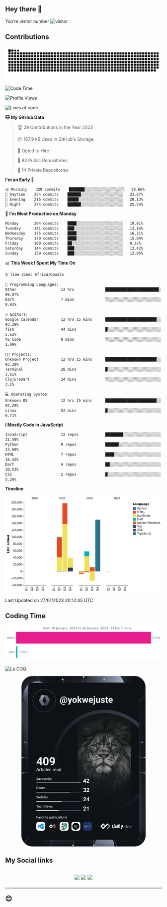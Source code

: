 ## Hey there 👋
You're visitor number ![visitor](https://profile-counter.glitch.me/yokwejuste/count.svg)

## Contributions
<p align="center">
  <img src="https://raw.githubusercontent.com/yokwejuste/yokwejuste/output/github-contribution-grid-snake.svg" />
</p>

<!--START_SECTION:waka-->
![Code Time](http://img.shields.io/badge/Code%20Time-1%2C337%20hrs%2027%20mins-blue)

![Profile Views](http://img.shields.io/badge/Profile%20Views-6-blue)

![Lines of code](https://img.shields.io/badge/From%20Hello%20World%20I%27ve%20Written-523%20Thousand%20lines%20of%20code-blue)

**🐱 My GitHub Data** 

> 🏆 29 Contributions in the Year 2023
 > 
> 📦 167.9 kB Used in GitHub's Storage 
 > 
> 💼 Opted to Hire
 > 
> 📜 83 Public Repositories 
 > 
> 🔑 14 Private Repositories  
 > 
**I'm an Early 🐤** 

```text
🌞 Morning    329 commits    ███████░░░░░░░░░░░░░░░░░░   30.66% 
🌆 Daytime    254 commits    ██████░░░░░░░░░░░░░░░░░░░   23.67% 
🌃 Evening    216 commits    █████░░░░░░░░░░░░░░░░░░░░   20.13% 
🌙 Night      274 commits    ██████░░░░░░░░░░░░░░░░░░░   25.54%

```
📅 **I'm Most Productive on Monday** 

```text
Monday       204 commits    ████░░░░░░░░░░░░░░░░░░░░░   19.01% 
Tuesday      141 commits    ███░░░░░░░░░░░░░░░░░░░░░░   13.14% 
Wednesday    175 commits    ████░░░░░░░░░░░░░░░░░░░░░   16.31% 
Thursday     170 commits    ████░░░░░░░░░░░░░░░░░░░░░   15.84% 
Friday       100 commits    ██░░░░░░░░░░░░░░░░░░░░░░░   9.32% 
Saturday     144 commits    ███░░░░░░░░░░░░░░░░░░░░░░   13.42% 
Sunday       139 commits    ███░░░░░░░░░░░░░░░░░░░░░░   12.95%

```


📊 **This Week I Spent My Time On** 

```text
⌚︎ Time Zone: Africa/Douala

💬 Programming Languages: 
Other                    13 hrs              ████████████████████████░   99.07% 
Dart                     7 mins              ░░░░░░░░░░░░░░░░░░░░░░░░░   0.93%

🔥 Editors: 
Google Calendar          12 hrs 15 mins      ███████████████████████░░   93.29% 
fish                     44 mins             █░░░░░░░░░░░░░░░░░░░░░░░░   5.62% 
VS Code                  8 mins              ░░░░░░░░░░░░░░░░░░░░░░░░░   1.09%

🐱‍💻 Projects: 
Unknown Project          12 hrs 15 mins      ███████████████████████░░   93.29% 
Terminal                 28 mins             █░░░░░░░░░░░░░░░░░░░░░░░░   3.61% 
ClojureDart              24 mins             ░░░░░░░░░░░░░░░░░░░░░░░░░   3.1%

💻 Operating System: 
Unknown OS               12 hrs 15 mins      ███████████████████████░░   93.29% 
Linux                    52 mins             █░░░░░░░░░░░░░░░░░░░░░░░░   6.71%

```

**I Mostly Code in JavaScript** 

```text
JavaScript               12 repos            ████████░░░░░░░░░░░░░░░░░   31.58% 
Python                   9 repos             ██████░░░░░░░░░░░░░░░░░░░   23.68% 
HTML                     7 repos             ████░░░░░░░░░░░░░░░░░░░░░   18.42% 
Dart                     4 repos             ██░░░░░░░░░░░░░░░░░░░░░░░   10.53% 
CSS                      2 repos             █░░░░░░░░░░░░░░░░░░░░░░░░   5.26%

```


**Timeline**

![Chart not found](https://raw.githubusercontent.com/yokwejuste/yokwejuste/master/charts/bar_graph.png) 


 Last Updated on 27/01/2023 20:12:45 UTC
<!--END_SECTION:waka-->

## Coding Time

[![wakatime-stats](https://github.com/yokwejuste/yokwejuste/blob/master/images/stat.svg)](https://wakatime.com/@yokwejuste)

![Le COQ](https://metrics.lecoq.io/yokwejuste/)
<p align="center">
  <a href="#"><img src="https://github.com/yokwejuste/yokwejuste/blob/master/devcard.svg" width="400" alt="Yonkeu K. Steve's Dev Card"/></a>
</p>
<h2>My Social links<h2>
<p align="center">
  <a href="https://twitter.com/yokwejuste"><img src="https://img.shields.io/badge/twitter-%231DA1F2.svg?style=for-the-badge&logo=Twitter&logoColor=white"></a>
  <a href="https://linkedin.com/in/yokwejuste"><img src="https://img.shields.io/badge/linkedin-%230077B5.svg?style=for-the-badge&logo=linkedin&logoColor=white"></a>
  <a href="https://instagram.com/yokwejuste0"><img src="https://img.shields.io/badge/instagram-%23E4405F.svg?style=for-the-badge&logo=Instagram&logoColor=white"></a>
</p>
<hr>
😊
